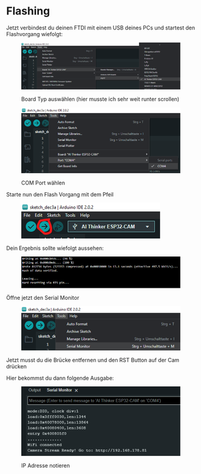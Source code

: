 # Flashing

Jetzt verbindest du deinen FTDI mit einem USB deines PCs und startest den Flashvorgang wiefolgt:

<figure><img src="../../../.gitbook/assets/image (24).png" alt=""><figcaption><p>Board Typ auswählen (hier musste ich sehr weit runter scrollen)</p></figcaption></figure>

<figure><img src="../../../.gitbook/assets/image (22).png" alt=""><figcaption><p>COM Port wählen</p></figcaption></figure>

Starte nun den Flash Vorgang mit dem Pfeil

<figure><img src="../../../.gitbook/assets/image (1).png" alt=""><figcaption></figcaption></figure>

Dein Ergebnis sollte wiefolgt aussehen:

<figure><img src="../../../.gitbook/assets/image (20).png" alt=""><figcaption></figcaption></figure>

Öffne jetzt den Serial Monitor

<figure><img src="../../../.gitbook/assets/image (25).png" alt=""><figcaption></figcaption></figure>

Jetzt musst du die Brücke entfernen und den RST Button auf der Cam drücken

Hier bekommst du dann folgende Ausgabe:

<figure><img src="../../../.gitbook/assets/image.png" alt=""><figcaption><p>IP Adresse notieren</p></figcaption></figure>
